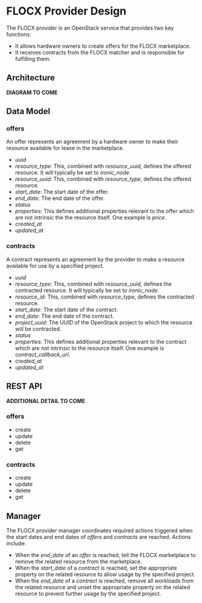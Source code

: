 # FLOCX Provider Design

The FLOCX provider is an OpenStack service that provides two key functions:

* It allows hardware owners to create offers for the FLOCX marketplace.
* It receives contracts from the FLOCX matcher and is responsible for fulfilling them.

## Architecture

**DIAGRAM TO COME**

## Data Model

### offers

An offer represents an agreement by a hardware owner to make their resource available for lease in the marketplace.

* *uuid*
* *resource_type*: This, combined with *resource_uuid*, defines the offered resource. It will typically be set to *ironic_node*.
* *resource_uuid*: This, combined with *resource_type*, defines the offered resource.
* *start_date*: The start date of the offer.
* *end_date*: The end date of the offer.
* *status*
* *properties*: This defines additional properties relevant to the offer which are not intrinsic the the resource itself. One example is *price*.
* *created_at*
* *updated_at*

### contracts

A contract represents an agreement by the provider to make a resource available for use by a specified project.

* *uuid*
* *resource_type*: This, combined with *resource_uuid*, defines the contracted resource. It will typically be set to *ironic_node*.
* *resource_id*: This, combined with *resource_type*, defines the contracted resource.
* *start_date*: The start date of the contract.
* *end_date*: The end date of the contract.
* *project_uuid*: The UUID of the OpenStack project to which the resource will be contracted.
* *status*
* *properties*: This defines additional properties relevant to the contract which are not intrinsic to the resource itself. One example is *contract_callback_url*.
* *created_at*
* *updated_at*

## REST API

**ADDITIONAL DETAIL TO COME**

### offers

* create
* update
* delete
* get

### contracts

* create
* update
* delete
* get

## Manager

The FLOCX provider manager coordinates required actions triggered when the start dates and end dates of *offers* and *contracts* are reached. Actions include:

* When the *end_date* of an *offer* is reached, tell the FLOCX marketplace to remove the related resource from the marketplace.
* When the *start_date* of a *contract* is reached, set the appropriate property on the related resource to allow usage by the specified project.
* When the *end_date* of a *contract* is reached, remove all workloads from the related resource and unset the appropriate property on the related resource to prevent further usage by the specified project.